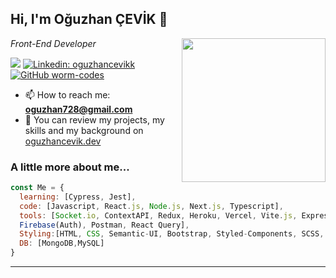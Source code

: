 <h2> Hi, I'm Oğuzhan ÇEVİK 👋</h2>
<img align='right' src="https://media.giphy.com/media/fwbZnTftCXVocKzfxR/giphy.gif" width="230">
<p><em>Front-End Developer 
</em></p>

![](https://komarev.com/ghpvc/?username=worm-codes&color=yellow)
[![Linkedin: oguzhancevikk](https://img.shields.io/badge/-oguzhancevikk-blue?style=flat-square&logo=Linkedin&logoColor=white&link=https://www.linkedin.com/in/oguzhancevikk/)](https://www.linkedin.com/in/oguzhancevikk/)
[![GitHub worm-codes](https://img.shields.io/github/followers/worm-codes?label=follow&style=social)](https://github.com/worm-codes)

- 📫 How to reach me: **oguzhan728@gmail.com**
- 🌱 You can review my projects, my skills and my background on [oguzhancevik.dev](https://oguzhancevik.dev/)



###  A little more about me...  

```javascript
const Me = {
  learning: [Cypress, Jest],
  code: [Javascript, React.js, Node.js, Next.js, Typescript],
  tools: [Socket.io, ContextAPI, Redux, Heroku, Vercel, Vite.js, Express.js,
  Firebase(Auth), Postman, React Query],
  Styling:[HTML, CSS, Semantic-UI, Bootstrap, Styled-Components, SCSS, Motion Library, Ant Design, Material UI]
  DB: [MongoDB,MySQL]
}
```


---
